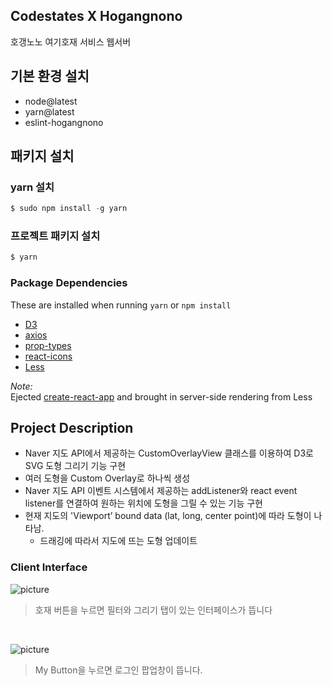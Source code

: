## Codestates X Hogangnono

호갱노노 여기호재 서비스 웹서버

## 기본 환경 설치

<ul>
<li>node@latest</li>
<li>yarn@latest</li>
<li>eslint-hogangnono</li>
</ul>

## 패키지 설치

### yarn 설치

```javascript
$ sudo npm install -g yarn
```

### 프로젝트 패키지 설치

```javascript
$ yarn
```

### Package Dependencies

These are installed when running `yarn` or `npm install`

- [D3](https://d3js.org/)
- [axios](https://www.npmjs.com/package/axios)
- [prop-types](https://www.npmjs.com/package/prop-types)
- [react-icons](https://www.npmjs.com/package/react-icons)
- [Less](http://lesscss.org/)
  
_Note:_   
Ejected [create-react-app](https://github.com/facebook/create-react-app) and brought in server-side rendering from Less

## Project Description

- Naver 지도 API에서 제공하는 CustomOverlayView 클래스를 이용하여 D3로 SVG 도형 그리기 기능 구현
- 여러 도형을 Custom Overlay로 하나씩 생성 
- Naver 지도 API 이벤트 시스템에서 제공하는 addListener와 react event listener를 연결하여 원하는 위치에 도형을 그릴 수 있는 기능 구현
- 현재 지도의 'Viewport’ bound data (lat, long, center point)에 따라 도형이 나타남.
  - 드래깅에 따라서 지도에 뜨는 도형 업데이트

### Client Interface


![picture](https://i.imgur.com/AtPF74t.png)
> 호재 버튼을 누르면 필터와 그리기 탭이 있는 인터페이스가 뜹니다

<br />
  
![picture](https://i.imgur.com/PSNMnxe.png)
> My Button을 누르면 로그인 팝업창이 뜹니다. 



